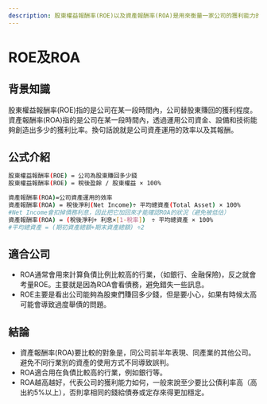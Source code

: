 ```yaml
---
description: 股東權益報酬率(ROE)以及資產報酬率(ROA)是用來衡量一家公司的獲利能力的重要指標。
---
```


# ROE及ROA

## 背景知識

股東權益報酬率\(ROE\)指的是公司在某一段時間內，公司替股東賺回的獲利程度。  
資產報酬率\(ROA\)指的是公司在某一段時間內，透過運用公司資金、設備和技術能夠創造出多少的獲利比率。換句話說就是公司資產運用的效率以及其報酬。

## 公式介紹

```bash
股東權益報酬率(ROE) = 公司為股東賺回多少錢
股東權益報酬率(ROE) = 稅後盈餘 / 股東權益 × 100%

資產報酬率(ROA)=公司資產運用的效率
資產報酬率(ROA) = 稅後淨利(Net Income)÷ 平均總資產(Total Asset) × 100%
#Net Income會扣掉債務利息，因此把它加回來才能確認ROA的狀況（避免被低估）
資產報酬率(ROA) = (稅後淨利+ 利息×[1-稅率])　÷ 平均總資產 × 100%
#平均總資產 = (期初資產總額+期末資產總額) ÷2
```

## 適合公司

* ROA通常會用來計算負債比例比較高的行業，（如銀行、金融保險\)，反之就會考量ROE。主要就是因為ROA會看債務，避免錯失一些訊息。
* ROE主要是看出公司能夠為股東們賺回多少錢，但是要小心，如果有時候太高可能會導致過度舉債的問題。

## 結論

* 資產報酬率\(ROA\)要比較的對象是，同公司前半年表現、同產業的其他公司。避免不同行業別的資產的使用方式不同導致誤判。
* ROA適合用在負債比較高的行業，例如銀行等。
* ROA越高越好，代表公司的獲利能力如何，一般來說至少要比公債利率高（高出約5%以上），否則拿相同的錢給債券或定存來得更加穩定。


